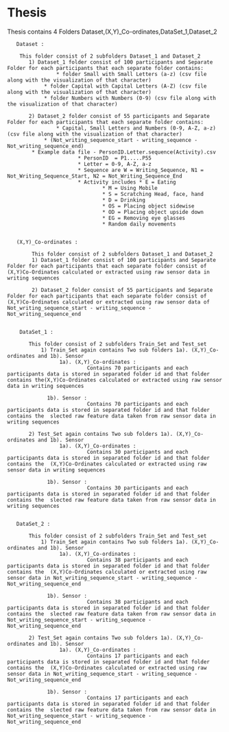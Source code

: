 # Thesis
Thesis contains 4 Folders Dataset,(X,Y)_Co-ordinates,DataSet_1,Dataset_2
       
       Dataset :
       
	    This folder consist of 2 subfolders Dataset_1 and Dataset_2
	       1) Dataset_1 folder consist of 100 participants and Separate Folder for each participants that each separate folder contains:
	                * folder Small with Small Letters (a-z) (csv file along with the visualization of that character)
		        * folder Capital with Capital Letters (A-Z) (csv file along with the visualization of that character)
		        * folder Numbers with Numbers (0-9) (csv file along with the visualization of that character)
			
	       2) Dataset_2 folder consist of 55 participants and Separate Folder for each participants that each separate folder contains:
	                * Capital, Small Letters and Numbers (0-9, A-Z, a-z) (csv file along with the visualization of that character)
  		        * (Not_writing_sequence_start - writing_sequence - Not_writing_sequence_end)
			* Example data file - PersonID.Letter.sequence(Activity).csv
					       * PersonID  = P1.....P55
					       * Letter = 0-9, A-Z, a-z
					       * Sequence are W = Writing_Sequence, N1 = Not_Writing_Sequence_Start, N2 = Not_Writing_Sequence_End
					       * Activity includes * E = Eating
								   * M = Using Mobile
								   * S = Scratching Head, face, hand
								   * D = Drinking
 								   * OS = Placing object sidewise
								   * OD = Placing object upside down
								   * EG = Removing eye glasses
								   * Random daily movements
								   

       (X,Y)_Co-ordinates :
       
	        This folder consist of 2 subfolders Dataset_1 and Dataset_2
		    1) Dataset_1 folder consist of 100 participants and Separate Folder for each participants that each separate folder consist of (X,Y)Co-Ordinates calculated or extracted using raw sensor data in writing sequences 
		    
		    2) Dataset_2 folder consist of 55 participants and Separate Folder for each participants that each separate folder consist of (X,Y)Co-Ordinates calculated or extracted using raw sensor data of Not_writing_sequence_start - writing_sequence - Not_writing_sequence_end 
		    
		    
        DataSet_1 :
	 
	       This folder consist of 2 subfolders Train_Set and Test_set
	           1) Train_Set again contains Two sub folders 1a). (X,Y)_Co-ordinates and 1b). Sensor 
		             1a). (X,Y)_Co-ordinates : 
			                  Contains 70 participants and each participants data is stored in separated folder id and that folder contains the(X,Y)Co-Ordinates calculated or extracted using raw sensor data in writing sequences
					  
			     1b). Sensor : 
			                  Contains 70 participants and each participants data is stored in separated folder id and that folder contains the  slected raw feature data taken from raw sensor data in writing sequences
					  
		   2) Test_Set again contains Two sub folders 1a). (X,Y)_Co-ordinates and 1b). Sensor 
		             1a). (X,Y)_Co-ordinates : 
			                  Contains 30 participants and each participants data is stored in separated folder id and that folder contains the  (X,Y)Co-Ordinates calculated or extracted using raw sensor data in writing sequences
					  
			     1b). Sensor : 
			                  Contains 30 participants and each participants data is stored in separated folder id and that folder contains the  slected raw feature data taken from raw sensor data in writing sequences			  
					  
		
	   DataSet_2 :
	
	       This folder consist of 2 subfolders Train_Set and Test_set
	           1) Train_Set again contains Two sub folders 1a). (X,Y)_Co-ordinates and 1b). Sensor 
		             1a). (X,Y)_Co-ordinates : 
			                  Contains 38 participants and each participants data is stored in separated folder id and that folder contains the  (X,Y)Co-Ordinates calculated or extracted using raw sensor data in Not_writing_sequence_start - writing_sequence - Not_writing_sequence_end 
					  
			     1b). Sensor : 
			                  Contains 38 participants and each participants data is stored in separated folder id and that folder contains the  slected raw feature data taken from raw sensor data in Not_writing_sequence_start - writing_sequence - Not_writing_sequence_end 
					  
		   2) Test_Set again contains Two sub folders 1a). (X,Y)_Co-ordinates and 1b). Sensor 
		             1a). (X,Y)_Co-ordinates : 
			                  Contains 17 participants and each participants data is stored in separated folder id and that folder contains the  (X,Y)Co-Ordinates calculated or extracted using raw sensor data in Not_writing_sequence_start - writing_sequence - Not_writing_sequence_end 
					  
			     1b). Sensor : 
			                  Contains 17 participants and each participants data is stored in separated folder id and that folder contains the  slected raw feature data taken from raw sensor data in Not_writing_sequence_start - writing_sequence - Not_writing_sequence_end 		  
					  
					  
